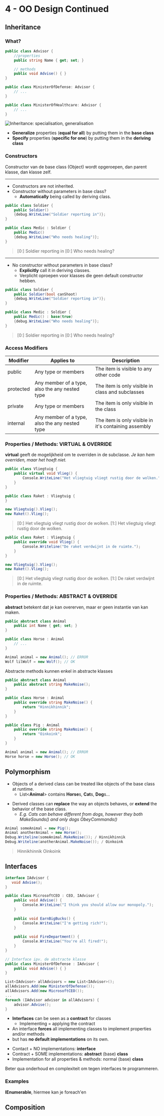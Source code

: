 # 4 - OO Design Continued
## Inheritance
### What?
```csharp
public class Advisor {
	//properties
	public string Name { get; set; }

	// methods
	public void Advise() { }
}
```

```csharp
public class MinisterOfDefense: Advisor {
	// ...
}

public class MinisterOfHealthcare: Advisor {
	// ...
}
```

![Inheritance: specialisation, generalisation](https://i.imgur.com/xF19WbB.png)
- **Generalize** properties (**equal for all**) by putting them in the **base class**
- **Specify** properties (**specific for one**) by putting them in the **deriving class**

### Constructors
Constructor van de base class (Object) wordt opgeroepen, dan parent klasse, dan klasse zelf.

---
- Constructors are not inherited.
- Constructor without parameters in base class?
  - **Automatically** being called by deriving class.
```csharp
public class Soldier {
	public Soldier()
	{debug.WriteLine("Soldier reporting in")};
}

public class Medic : Soldier {
	public Medic()
	{debug.WriteLine("Who needs healing")};
}
```
> [0:] Soldier reporting in
> [0:] Who needs healing?
---
- No constructor without parameters in base class?
  - **Explicitly** call it in deriving classes.
  - Verplicht oproepen voor klasses die geen default constructor hebben.
```csharp
public class Soldier {
	public Soldier(bool canShoot)
	{debug.WriteLine("Soldier reporting in")};
}

public class Medic : Soldier {
	public Medic() : base(true)
	{debug.WriteLine("Who needs healing")};
}
```
> [0:] Soldier reporting in
> [0:] Who needs healing?

### Access Modifiers
| Modifier  | Applies to | Description |
|--|--|--|
| public | Any type or members | The item is visible to any other code |
| protected | Any member of a type, also the any nested type | The item is only visible in class and subclasses |
| private | Any type or members | The item is only visible in the class |
| internal | Any member of a type, also the any nested type | The item is only visible in it's containing assembly |

### Properties / Methods: VIRTUAL & OVERRIDE
**virtual** geeft de mogelijkheid om te overriden in de subclasse. *Je kan hem overriden, maar het hoeft niet.*

```csharp
public class Vliegtuig {
	public virtual void Vlieg() {
		Console.WriteLine("Het vliegtuig vliegt rustig door de wolken.");
	}
}

public class Raket : Vliegtuig {
}

new Vliegtuig().Vlieg();
new Raket().Vlieg();

```
> [0:] Het vliegtuig vliegt rustig door de wolken.
> [1:] Het vliegtuig vliegt rustig door de wolken.
```csharp
public class Raket : Vliegtuig {
	public override void Vlieg() {
		Console.Writeline("De raket verdwijnt in de ruimte.");
	}
}

new Vliegtuig().Vlieg();
new Raket().Vlieg();
```
> [0:] Het vliegtuig vliegt rustig door de wolken.
> [1:] De raket verdwijnt in de ruimte.

### Properties / Methods: ABSTRACT & OVERRIDE
**abstract** betekent dat je kan overerven, maar er geen instantie van kan maken.
```csharp
public abstract class Animal
	public int Name { get; set; }
}

public class Horse : Animal
	// ...
}

Animal animal = new Animal(); // ERROR
Wolf lilWolf = new Wolf(); // OK
```

Abstracte methods kunnen enkel in abstracte klasses
```csharp
public abstract class Animal
	public abstract string MakeNoise();
}

public class Horse : Animal
	public override string MakeNoise() {
		return "Hinnikhinnik";
	}
}

public class Pig : Animal
	public override string MakeNoise() {
		return "Oinkoink";
	}
}

Animal animal = new Animal(); // ERROR
Horse horse = new Horse(); // OK
```

## Polymorphism
- Objects of a derived class can be treated like objects of the base class at runtime.
  - List\<**Animal**> contains **Horse**s, **Cat**s, **Dog**s...

+ Derived classes can **replace** the way an objects behaves, or **extend** the behavior of the base class.
  + *E.g. Cats can behave different from dogs, however they both MakeSounds() and only dogs ObeyCommands()*

```csharp
Animal someAnimal = new Pig();
Animal anotherAnimal = new Horse();
Debug.Writeline(someAnimal.MakeNoise()); / Hinnikhinnik
Debug.Writeline(anotherAnimal.MakeNoise()); / Oinkoink
```
> Hinnikhinnik
> Oinkoink

## Interfaces
```csharp
interface IAdvisor {
   void Advise();
}

public class MicrosoftCEO : CEO, IAdvisor {
	public void Advise() {
		Console.WriteLine("I think you should allow our monopoly.");
	}
	
	public void EarnBigBucks() {
		Console.WriteLine("I'm getting rich!");
	}
	
	public void FireDepartment() {
		Console.WriteLine("You're all fired!");
	}
}

// Interface ipv. de abstracte klasse
public class MinisterOfDefense : IAdvisor {
	public void Advise() { }
}
```

```csharp
List<IAdvisor> allAdvisors = new List<IAdvisor>();
allAdvisors.Add(new MinisterOfDefense());
allAdvisors.Add(new MicrosoftCEO());
...
foreach (IAdvisor advisor in allAdvisors) {
	advisor.Advise();
}
```

- **Interfaces** can be seen as a **contract** for classes
  - Implementing = applying the contract
- An interface **forces** all implementing classes to implement properties and/or methods
-  but has **no default implementations** on its own.

+ Contact + NO implementations: **interface**
+ Contract + SOME implementations: **abstract** (base) **class**
+ Implementation for all properties & methods: normal (base) **class**

Beter qua onderhoud en complexiteit om tegen interfaces te programmeren.

### Examples
**IEnumerable**, hiermee kan je foreach'en

## Composition

<!--stackedit_data:
eyJoaXN0b3J5IjpbMTQ3NzA4MDcwMiwxMjkyNjQyNjUxXX0=
-->